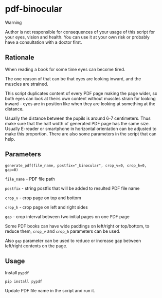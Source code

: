 # pdf-binocular

> [!WARNING]  
> Author is not responsible for consequences of your usage of this script for your eyes, 
> vision and health. You can use it at your own risk or probably have a consultation with
> a doctor first.


## Rationale

When reading a book for some time eyes can become tired.

The one reason of that can be that eyes are looking inward, and the muscles are strained.

This script duplicates content of every PDF page making the page wider, 
so both eyes can look at theirs own content without muscles strain for looking inward -
eyes are in position like when they are looking at something at the distance.

Usually the distance between the pupils is around 6-7 centimeters.
Thus make sure that the half width of generated PDF page has the same size.
Usually E-reader or smartphone in horizontal orientation can be adjusted to make this proportion.
There are also some parameters in the script that can help.

## Parameters
```
generate_pdf(file_name, postfix="_binocular", crop_v=0, crop_h=0, gap=0)
```
`file_name` - PDF file path

`postfix` - string postfix that will be added to resulted PDF file name

`crop_v` - crop page on top and bottom

`crop_h` - crop page on left and right sides

`gap` - crop interval between two initial pages on one PDF page

Some PDF books can have wide paddings on left/right or top/bottom, to reduce them, 
`crop_v` and `crop_h` parameters can be used.

Also `gap` parameter can be used to reduce or increase gap between left/right contents on the page.

## Usage 

Install `pypdf`
``` 
pip install pypdf
```

Update PDF file name in the script and run it.
